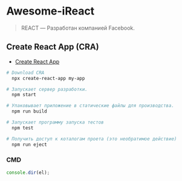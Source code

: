 # Awesome-iReact

> REACT — Разработан компанией Facebook.

## Create React App (CRA)

- [Create React App](https://www.google.com)

```bash
# Download CRA
  npx create-react-app my-app

# Запускает сервер разработки.
  npm start

# Упаковывает приложение в статические файлы для производства.
  npm run build

# Запускает программу запуска тестов
  npm test

# Получить доступ к коталогам проета (это необратимое действие)
  npm run eject
```

### CMD

```js
console.dir(el);
```
